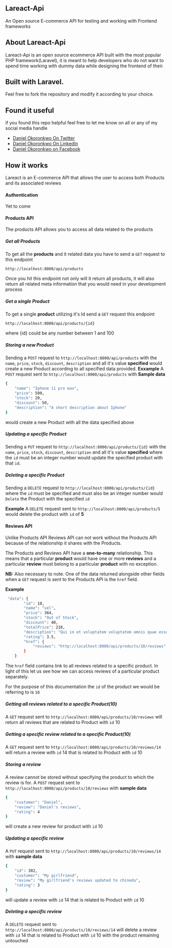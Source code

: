 ## Lareact-Api
An Open source E-commerce API for testing and working with Frontend frameworks

## About Lareact-Api

Lareact-Api is an open source ecommerce API built with the most popular PHP framework(Laravel), it is meant to help developers who do not want to spend time working with dummy data while designing the frontend of their.

## Built with Laravel.

Feel free to fork the repository and modify it according to your choice.

## Found it useful
if you found this repo helpful feel free to let me know on all or any of my social media handle
- [Daniel Okoronkwo On Twitter](https://twitter.com/@iamtheLucho)
- [Daniel Okoronkwo On LinkedIn](https://www.linkedin.com/in/daniel-okoronkwo-a0a0821b2)
- [Daniel Okoronkwo on Facebook](https://www.facebook.com/daniel.okoronkwo.52)

## How it works
Lareact is an E-commerce API that allows the user to access both Products and its associated reviews
#### Authentication

Yet to come

#### Products API
The products API allows you to access all data related to the products

##### Get all Products
To get all the **products** and it related data you have to send a `GET` request to this endpoint

`
http://localhost:8000/api/products
`

Once you hit this endpoint not only will it return all products, it will also return all related meta information that you would need in your development process

##### Get a single Product
To get a single **product** utilizing it's Id send a `GET` request this endpoint

`
http://localhost:8000/api/products/{id}
`

where {id} could be any number between 1 and 100

##### Storing a new Product
Sending a `POST` request to `http://localhost:8000/api/products` with the `name`, `price`, `stock`, `discount`, `description` and all it's value **specified** would create a new Product according to all specified data provided.
**Exxample**
A `POST` request sent to `http://localhost:8000/api/products` with **Sample data**
```bash
{
    "name": "Iphone 11 pro max",
    "price": 500,
    "stock": 20,
    "discount": 50,
    "description": "A short description about Iphone"
}
```
would create a new Product with all the data specified above
##### Updating a specific Product
Sending a `PUT` request to `http://localhost:8000/api/products/{id}` with the `name`, `price`, `stock`, `discount`, `description` and all it's value **specified** where the `id` must be an integer number would update the specified product with that `id`.

##### Deleting a specific Product

Sending a `DELETE` request to `http://localhost:8000/api/products/{id}` where the `id` must be specified and must also be an integer number would `Delete` the Product with the specified `id`

**Example**
A `DELETE` request sent to `http://localhost:8000/api/products/5` would delete the product with `id` of **5**

#### Reviews API

Unlike Products API Reviews API can not work without the Products API because of the relationship it shares with the Products.

The Products and Reviews API have a **one-to-many** relationship. This means that a particular **product** would have one or more **reviews** and a particular **review** must belong to a particular **product** with no exception.

**NB:** Also necessary to note. One of the data returned alongside other fields when a `GET` request is sent to the Products API is the `href` field. 

**Example**
```bash
 "data": {
        "id": 10,
        "name": "vel",
        "price": 364,
        "stock": "Out of Stock",
        "discount": 40,
        "totalPrice": 218,
        "description": "Qui in et voluptatem voluptatem omnis quae esse. Nostrum officiis cumque nam. Quia illo voluptas qui necessitatibus libero odit. Minima vel dolor vel et.",
        "rating": 3.5,
        "href": {
            "reviews": "http://localhost:8000/api/products/10/reviews"
        }
    }
```
The `href` field contains link to all reviews related to a specific product. In light of this let us see how we can access reviews of a particular product separately.

For the purpose of this documentation the `id` of the product we would be referring to is `10`

##### Getting all reviews related to a specific Product(10)

A `GET` request sent to `http://localhost:8000/api/products/10/reviews` will return all reviews that are related to Product with `id` 10

##### Getting a specific review related to a specific Product(10)
A `GET` request sent to `http://localhost:8000/api/products/10/reviews/14` will return a review with `id` 14 that is related to Product with `id` 10

##### Storing a review
A review cannot be stored without specifying the product to which the review is for.
A `POST` request sent to `http://localhost:8000/api/products/10/reviews` with **sample data** 
```bash
{
    "customer": "Daniel",
    "review": "Daniel's reviews",
    "rating": 4
}
```
will create a new review for product with `id` 10

##### Updating a specific review
A `PUT` request sent to `http://localhost:8000/api/products/10/reviews/14` with **sample data** 
```bash
{
    "id": 302,
    "customer": "My girlfriend",
    "review": "My girlfriend's reviews updated to chinedu",
    "rating": 3
}
```
will update a review with `id` 14 that is related to Product with `id` 10

##### Deleting a specific review
A `DELETE` request sent to `http://localhost:8000/api/products/10/reviews/14`
will delete a review with `id` 14 that is related to Product with `id` 10 with the product remaining untouched
